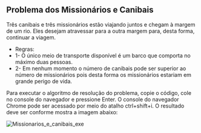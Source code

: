 ## Problema dos Missionários e Canibais
Três canibais e três missionários estão viajando juntos e chegam à margem de um rio. Eles desejam atravessar para a outra margem para, 
desta forma, continuar a viagem. <br />

* Regras:
* 1- O único meio de transporte disponível é um barco que comporta no máximo duas pessoas.
* 2- Em nenhum momento o número de canibais pode ser superior ao número de missionários pois desta forma os missionários estariam 
em grande perigo de vida. <br />

Para executar o algoritmo de resolução do problema, copie o código, cole no console do navegador e pressione Enter. O console do navegador 
Chrome pode ser acessado por meio do atalho ctrl+shift+i. O resultado deve ser conforme mostra a imagem abaixo: <br />

![Missionarios_e_canibais_exe](https://user-images.githubusercontent.com/95611970/187542006-5acc191e-2dd9-447a-88fb-8c64f7a0baa4.jpg)
